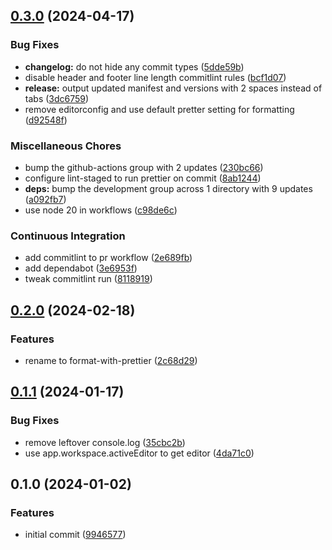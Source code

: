 ## [0.3.0](https://github.com/alexgavrusev/obsidian-format-with-prettier/compare/0.2.0...0.3.0) (2024-04-17)


### Bug Fixes

* **changelog:** do not hide any commit types ([5dde59b](https://github.com/alexgavrusev/obsidian-format-with-prettier/commit/5dde59b34ead48c0df13f694b8cbddc2241a9c9f))
* disable header and footer line length commitlint rules ([bcf1d07](https://github.com/alexgavrusev/obsidian-format-with-prettier/commit/bcf1d073382b0cf4d989406ec37f2b7d0bb94f8f))
* **release:** output updated manifest and versions with 2 spaces instead of tabs ([3dc6759](https://github.com/alexgavrusev/obsidian-format-with-prettier/commit/3dc67599c4ec3b59649c8b0839115b2f9e767f65))
* remove editorconfig and use default pretter setting for formatting ([d92548f](https://github.com/alexgavrusev/obsidian-format-with-prettier/commit/d92548fbdad546d52404a03c9e07d7ef0ff7f2e3))


### Miscellaneous Chores

* bump the github-actions group with 2 updates ([230bc66](https://github.com/alexgavrusev/obsidian-format-with-prettier/commit/230bc66aa947fb20f3c86c880cada99b4a5965d2))
* configure lint-staged to run prettier on commit ([8ab1244](https://github.com/alexgavrusev/obsidian-format-with-prettier/commit/8ab124434c1905c506c20f18853dc24009e6fa26))
* **deps:** bump the development group across 1 directory with 9 updates ([a092fb7](https://github.com/alexgavrusev/obsidian-format-with-prettier/commit/a092fb72402939aca4663b4d6484e25b41e104c0))
* use node 20 in workflows ([c98de6c](https://github.com/alexgavrusev/obsidian-format-with-prettier/commit/c98de6c1dc02f52e131d20b089e01110885328f5))


### Continuous Integration

* add commitlint to pr workflow ([2e689fb](https://github.com/alexgavrusev/obsidian-format-with-prettier/commit/2e689fb687a9d0a89285f602f511994b7b301d0a))
* add dependabot ([3e6953f](https://github.com/alexgavrusev/obsidian-format-with-prettier/commit/3e6953f85522598c6c5d5caa2efe0a54b3afb086))
* tweak commitlint run ([8118919](https://github.com/alexgavrusev/obsidian-format-with-prettier/commit/811891933c721fc6b1e85a13004713248ee1b60b))

## [0.2.0](https://github.com/alexgavrusev/obsidian-format-with-prettier/compare/0.1.1...0.2.0) (2024-02-18)


### Features

* rename to format-with-prettier ([2c68d29](https://github.com/alexgavrusev/obsidian-format-with-prettier/commit/2c68d290100ca408f68c11b3b7b01652da8585c3))

## [0.1.1](https://github.com/alexgavrusev/obsidian-plugin-prettier-2/compare/0.1.0...0.1.1) (2024-01-17)


### Bug Fixes

* remove leftover console.log ([35cbc2b](https://github.com/alexgavrusev/obsidian-plugin-prettier-2/commit/35cbc2bffa21a165e259f1f62c3cf82903c621c8))
* use app.workspace.activeEditor to get editor ([4da71c0](https://github.com/alexgavrusev/obsidian-plugin-prettier-2/commit/4da71c0e7c298380f7085f2a52ce1864df9f982a))

## 0.1.0 (2024-01-02)


### Features

* initial commit ([9946577](https://github.com/alexgavrusev/obsidian-plugin-prettier-2/commit/99465779831044955e6b5b2166d70cc1ca0babfe))

